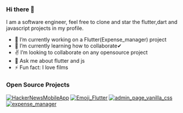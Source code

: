 ### Hi there 👋

I am a software engineer, feel free to clone and star the flutter,dart and javascript projects in my profile.  

- 🔭 I’m currently working on a Flutter(Expense_manager) project
- 🌱 I’m currently learning how to collaborate✔
- ✌ I’m looking to collaborate on any opensource project
- 💬 Ask me about flutter and js
- ⚡ Fun fact: I love films


### Open Source Projects

[![HackerNewsMobileApp](https://github-readme-stats.vercel.app/api/pin/?username=petermusembi69&repo=HackerNewsMobileApp)](https://github.com/petermusembi69/HackerNewsMobileApp)
[![Emoji_Flutter](https://github-readme-stats.vercel.app/api/pin/?username=petermusembi69&repo=Emoji_Flutter)](https://github.com/petermusembi69/Emoji_Flutter)
[![admin_page_vanilla_css](https://github-readme-stats.vercel.app/api/pin/?username=petermusembi69&repo=admin_page_vanilla_css)](https://github.com/petermusembi69/admin_page_vanilla_css)
[![expense_manager](https://github-readme-stats.vercel.app/api/pin/?username=petermusembi69&repo=expense_manager)](https://github.com/petermusembi69/expense_manager)




<!--
### Github Stats

[![Peter Musembi's Github Stats](https://github-readme-stats.vercel.app/api?username=petermusembi69&count_private=true&theme=default&show_icons=true)](https://github.com/petermusembi69)

-->
